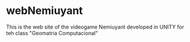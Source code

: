 # webNemiuyant

This is the web site of the videogame Nemiuyant developed in UNITY for teh class "Geomatria Computacional"
